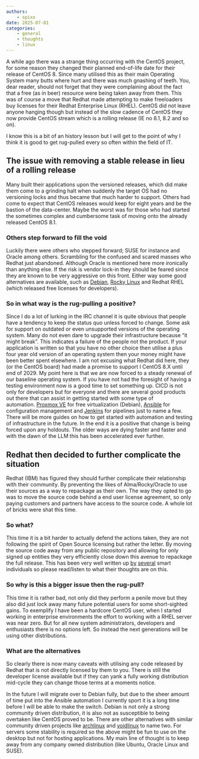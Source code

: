 ```yaml
---
authors:
    - spixx
date: 2025-07-01
categories:
    - general
    - thoughts
    - linux
---
```


A while ago there was a strange thing occurring with the CentOS project, for some reason they changed their planned end-of-life date for their release of CentOS 8. Since many utilised this as their main Operating System many butts where hurt and there was much gnashing of teeth. You, dear reader, should not forget that they were complaining about the fact that a free (as in beer) resource were being taken away from them. This was of course a move that Redhat made attempting to make freeloaders buy licenses for their Redhat Enterprise Linux (RHEL). CentOS did not leave anyone hanging though but instead of the slow cadence of CentOS they now provide CentOS stream which is a rolling release (IE no 8.1, 8.2 and so on).

I know this is a bit of an history lesson but I will get to the point of why I think it is good to get rug-pulled every so often within the field of IT.
<!-- more -->

## The issue with removing a stable release in lieu of a rolling release
Many built their applications upon the versioned releases, which did make them come to a grinding halt when suddenly the target OS had no versioning locks and thus became that much harder to support. Others had come to expect that CentOS releases would keep for eight years and be the bastion of the data-center. Maybe the worst was for those who had started the sometimes complex and cumbersome task of moving onto the already released CentOS 8.1.

### Others step forward to fill the void
Luckily there were others who stepped forward; SUSE for instance and Oracle among others. Scrambling for the confused and scared masses who Redhat just abandoned. Although Oracle is mentioned here more ironically than anything else. If the risk is vendor lock-in they should be feared since they are known to be very aggressive on this front. Either way some good alternatives are available, such as [Debian](https://www.debian.org/index.sv.html), [Rocky Linux](https://rockylinux.org/) and Redhat RHEL (which released free licenses for developers).

### So in what way is the rug-pulling a positive?
Since I do a lot of lurking in the IRC channel it is quite obvious that people have a tendency to keep the status quo unless forced to change. Some ask for support on outdated or even unsupported versions of the operating system. Many do not even dare to upgrade their infrastructure because “it might break”. This indicates a failure of the people not the product. If your application is written so that you have no other choice then utilise a plus four year old version of an operating system then your money might have been better spent elsewhere. I am not excusing what Redhat did here, they (or the CentOS board) had made a promise to support l CentOS 8.X until end of 2029. My point here is that we are now forced to a steady renewal of our baseline operating system. If you have not had the foresight of having a testing environment now is a good time to set something up. CICD is not only for developers but for everyone and there are several good products out there that can assist in getting started with some type of automation. [Proxmox VE](https://pve.proxmox.com/) for free virtualization (Debian), [Ansible](https://www.ansible.com/) for configuration management and [Jenkins](https://www.jenkins.io/) for pipelines just to name a few. There will be more guides on how to get started with automation and testing of infrastructure in the future. In the end it is a positive that change is being forced upon any holdouts. The older ways are dying faster and faster and with the dawn of the LLM this has been accelerated ever further.

## Redhat then decided to further complicate the situation
Redhat (IBM) has figured they should further complicate their relationship with their community. By preventing the likes of Alma/Rocky/Oracle to use their sources as a way to repackage as their own. The way they opted to go was to move the source code behind a end user license agreement, so only paying customers and partners have access to the source code. A whole lot of bricks were shat this time.

### So what?
This time it is a bit harder to actually defend the actions taken, they are not following the spirit of Open Source licensing but rather the letter. By moving the source code away from any public repository and allowing for only signed up entities they very efficiently close down this avenue to repackage the full release. This has been very well written up [by](https://www.jeffgeerling.com/blog/2023/im-done-red-hat-enterprise-linux) [several](https://latenightlinux.com/late-night-linux-episode-236/) smart individuals so please read/listen to what their thoughts are on this.

### So why is this a bigger issue then the rug-pull?
This time it is rather bad, not only did they perform a penile move but they also did just lock away many future potential users for some short-sighted gains. To exemplify I have been a hardcore CentOS user, when I started working in enterprise environments the effort to working with a RHEL server was near zero. But for all new system administrators, developers and enthusiasts there is no options left. So instead the next generations will be using other distributions.

### What are the alternatives
So clearly there is now many caveats with utilising any code released by Redhat that is not directly licensed by them to you. There is still the developer license available but if they can yank a fully working distribution mid-cycle they can change those terms at a moments notice.

In the future I will migrate over to Debian fully, but due to the sheer amount of time put into the Ansible automation I currently sport it is a long time before I will be able to make the switch. Debian is not only a strong community driven distribution, it is also not as susceptible to being overtaken like CentOS proved to be. There are other alternatives with similar community driven projects like [archlinux](https://archlinux.org/) and [voidlinux](https://voidlinux.org/) to name two. For servers some stability is required so the above might be fun to use on the desktop but not for hosting applications. My main line of thought is to keep away from any company owned distribution (like Ubuntu, Oracle Linux and SUSE).

